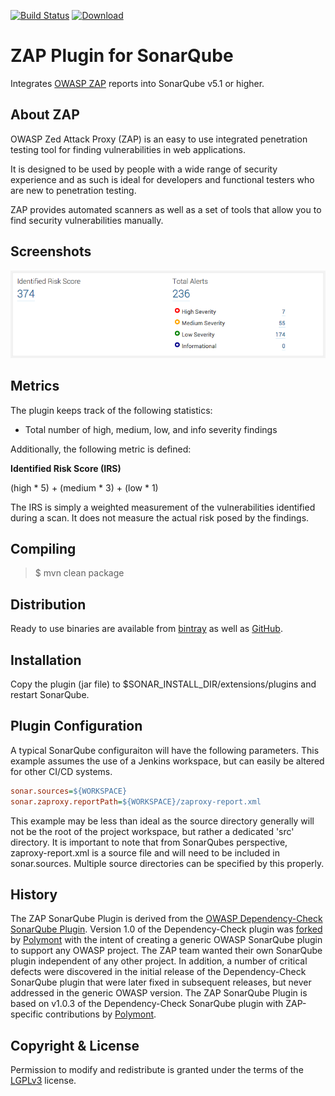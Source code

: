 [![Build Status](https://travis-ci.org/stevespringett/zap-sonar-plugin.svg?branch=master)](https://travis-ci.org/stevespringett/zap-sonar-plugin) [ ![Download](https://api.bintray.com/packages/stevespringett/owasp/zap-sonar/images/download.svg) ](https://bintray.com/stevespringett/owasp/zap-sonar/_latestVersion)

ZAP Plugin for SonarQube
=====================================

Integrates [OWASP ZAP] reports into SonarQube v5.1 or higher.

About ZAP
-------------------
OWASP Zed Attack Proxy (ZAP) is an easy to use integrated penetration testing tool for finding vulnerabilities in web applications.

It is designed to be used by people with a wide range of security experience and as such is ideal for developers and functional testers who are new to penetration testing.

ZAP provides automated scanners as well as a set of tools that allow you to find security vulnerabilities manually.

Screenshots
-------------------

![alt tag](screenshots/dashboard-widget.png)

Metrics
-------------------

The plugin keeps track of the following statistics:

* Total number of high, medium, low, and info severity findings

Additionally, the following metric is defined:

__Identified Risk Score (IRS)__

(high * 5) + (medium * 3) + (low * 1)

The IRS is simply a weighted measurement of the vulnerabilities identified during
a scan. It does not measure the actual risk posed by the findings.


Compiling
-------------------

> $ mvn clean package

Distribution
-------------------
Ready to use binaries are available from [bintray] as well as [GitHub].

Installation
-------------------
Copy the plugin (jar file) to $SONAR_INSTALL_DIR/extensions/plugins and restart SonarQube.

Plugin Configuration
-------------------
A typical SonarQube configuraiton will have the following parameters. This example assumes the use of a Jenkins workspace, but can easily be altered for other CI/CD systems.

```ini
sonar.sources=${WORKSPACE}
sonar.zaproxy.reportPath=${WORKSPACE}/zaproxy-report.xml
```

This example may be less than ideal as the source directory generally will not be the root of the project workspace, but rather a dedicated 'src' directory. It is important to note that from SonarQubes perspective, zaproxy-report.xml is a source file and will need to be included in sonar.sources. Multiple source directories can be specified by this properly.

History
-------------------

The ZAP SonarQube Plugin is derived from the [OWASP Dependency-Check SonarQube Plugin]. Version 1.0 of the Dependency-Check plugin was [forked] by [Polymont] with the intent of creating a generic OWASP SonarQube plugin to support any OWASP project. The ZAP team wanted their own SonarQube plugin independent of any other project. In addition, a number of critical defects were discovered in the initial release of the Dependency-Check SonarQube plugin that were later fixed in subsequent releases, but never addressed in the generic OWASP version. The ZAP SonarQube Plugin is based on v1.0.3 of the Dependency-Check SonarQube plugin with ZAP-specific contributions by [Polymont].


Copyright & License
-------------------

Permission to modify and redistribute is granted under the terms of the [LGPLv3] license.

  [LGPLv3]: http://www.gnu.org/licenses/lgpl.txt
  [bintray]: https://bintray.com/stevespringett/owasp/zap-sonar/
  [GitHub]: https://github.com/stevespringett/zap-sonar-plugin/releases
  [OWASP ZAP]: https://www.owasp.org/index.php/OWASP_Zed_Attack_Proxy_Project
  [OWASP Dependency-Check SonarQube Plugin]: https://github.com/stevespringett/dependency-check-sonar-plugin
  [forked]: https://github.com/polymont/dependency-check-sonar-plugin]
  [Polymont]: https://github.com/polymont
